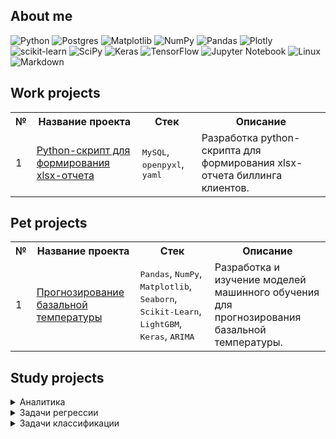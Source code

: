 ## About me
   
![Python](https://img.shields.io/badge/python-3670A0?style=for-the-badge&logo=python&logoColor=ffdd54)
![Postgres](https://img.shields.io/badge/postgres-%23316192.svg?style=for-the-badge&logo=postgresql&logoColor=white)
![Matplotlib](https://img.shields.io/badge/Matplotlib-%23ffffff.svg?style=for-the-badge&logo=Matplotlib&logoColor=black)
![NumPy](https://img.shields.io/badge/numpy-%23013243.svg?style=for-the-badge&logo=numpy&logoColor=white)
![Pandas](https://img.shields.io/badge/pandas-%23150458.svg?style=for-the-badge&logo=pandas&logoColor=white)
![Plotly](https://img.shields.io/badge/Plotly-%233F4F75.svg?style=for-the-badge&logo=plotly&logoColor=white)
![scikit-learn](https://img.shields.io/badge/scikit--learn-%23F7931E.svg?style=for-the-badge&logo=scikit-learn&logoColor=white)
![SciPy](https://img.shields.io/badge/SciPy-%230C55A5.svg?style=for-the-badge&logo=scipy&logoColor=%white)
![Keras](https://img.shields.io/badge/Keras-%23D00000.svg?style=for-the-badge&logo=Keras&logoColor=white)
![TensorFlow](https://img.shields.io/badge/TensorFlow-%23FF6F00.svg?style=for-the-badge&logo=TensorFlow&logoColor=white)
![Jupyter Notebook](https://img.shields.io/badge/jupyter-%23FA0F00.svg?style=for-the-badge&logo=jupyter&logoColor=white)
![Linux](https://img.shields.io/badge/Linux-FCC624?style=for-the-badge&logo=linux&logoColor=black)
![Markdown](https://img.shields.io/badge/markdown-%23000000.svg?style=for-the-badge&logo=markdown&logoColor=white)

## Work projects

<table>
      <tr>
  	<th>№</th>
        <th>Название проекта</th>
	<th>Стек</th>
  	<th>Описание</th>
      </tr>  
      <tr>
	<td>1</td>
    	<td><a href = "https://github.com/Fothiss/Work-projects/tree/main/billing_report">Python-скрипт для формирования xlsx-отчета</a></td>
  	<td><tt>MySQL</tt>, <tt>openpyxl</tt>, <tt>yaml</tt></td>
  	<td>Разработка python-скрипта для формирования xlsx-отчета биллинга клиентов.</td>
      </tr>
</table>

## Pet projects

<table>
      <tr>
  	<th>№</th>
        <th>Название проекта</th>
	<th>Стек</th>
  	<th>Описание</th>
      </tr>  
      <tr>
	<td>1</td>
    	<td><a href = "https://github.com/Fothiss/Pet-projects/tree/main/basal_temparature">Прогнозирование базальной температуры</a></td>
  	<td><tt>Pandas</tt>, <tt>NumPy</tt>, <tt>Matplotlib</tt>, <tt>Seaborn</tt>, <tt>Scikit-Learn</tt>, <tt>LightGBM</tt>, <tt>Keras</tt>, <tt>ARIMA</tt></td>
  	<td>Разработка и изучение моделей машинного обучения для прогнозирования базальной температуры.</td>
      </tr>
</table>

## Study projects

<details close>
  <summary>Аналитика</summary>
    <table>
      <tr>
  	<th>№</th>
        <th>Название проекта</th>
	<th>Стек</th>
  	<th>Описание</th>
      </tr>  
      <tr>
	<td>1</td>
    	<td><a href = "https://github.com/Fothiss/Practicum/tree/main/1.%20city_music">Яндекс.Музыка</a></td>
  	<td><tt>Pandas</tt></td>
  	<td>Сравнение пользователей Яндекс Музыка</a> из Москвы и Петербурга. Проверка сформулированных гипотез.</td>
      </tr>
      <tr>
	<td>2</td>
    	<td><a href = "https://github.com/Fothiss/Practicum/tree/main/2.%20credit_scoring">Исследование надежности заемщика</a></td>
  	<td><tt>Pandas</tt></td>
  	<td>Необходимо провести исследование заемщиков банка, узнать влияют ли какие-либо факторы на надежность и составить портреты идеального и плохого заемщиков.</td>
      </tr>
      <tr>
  	<td>3</td>
	<td><a href = "https://github.com/Fothiss/Practicum/tree/main/5.%20game_analytics">Аналитика успешности игр</a></td>
  	<td><tt>Pandas</tt>, <tt>Seaborn</tt>, <tt>Matplotlib</tt>, <tt>Scipy</tt>, <tt>NumPy</tt></td>
  	<td>В данном исследовании необходимо выявить определяющие успешность игры закономерности. Это позволит сделать ставку на потенциально популярный продукт и спланировать рекламные кампании. На данный момент собраны данные на 2016 год, кампания планиурется на 2017 год.</td>
      </tr>
      <tr>
  	<td>4</td>
    	<td><a href = "https://github.com/Fothiss/Practicum/tree/main/3.%20real_estate_price">Исследование объявлений о продаже квартир</a></td>
  	<td><tt>Pandas</tt>, <tt>Matplotlib</tt></td>
  	<td>Необходимо выявить факторы, определяющие рыночную стоимость объектов недвижимости, и установить параметры, влияющие на это. Исследование необходимо для создания автоматизированной системы отслеживания аномалий и мошеннической деятельности для сервиса Яндекс Недвижимость.</td>
      </tr>
      <tr>
  	<td>5</td>
    	<td><a href = "https://github.com/Fothiss/Practicum/tree/main/4.%20scooter_rental">Аналитика сервиса аренды самокатов GoFast</a></td>
	<td><tt>Pandas</tt>, <tt>Matplotlib</tt>, <tt>NumPy</tt>, <tt>SciPy</tt></td>
	<td>В данном проекте необходимо проанализировать данные сервиса аренды самокатов GoFast и проверить гипотезы, которые могут помочь бизнесу развиваться.</td>
      </tr>
	<tr>
	<td>6</td>
	<td><a href = "https://github.com/Fothiss/Practicum/tree/main/10.%20investment_market_sql">Анализ рынка инвестиций</a></td>
	<td><tt>PosgreSQL</tt></td>
	<td>В данном проекте необходимо провести работу с базой данных, которая хранит информацию о венчурных фондах и инвестициях в компании-стартапы.</td>
	</tr>
    </table>
</details>

<details close>
  <summary>Задачи регрессии</summary>
    <table>
      <tr>
  	<th>№</th>
        <th>Название проекта</th>
	<th>Стек</th>
  	<th>Описание</th>
      </tr>  
      <tr>
	<td>1</td>
    	<td><a href = "https://github.com/Fothiss/Practicum/tree/main/6.%20cow_buy_prediction">Исследование молочного хозяйства</a></td>
  	<td><tt>Pandas</tt>, <tt>NumPy</tt>, <tt>Matplotlib</tt>, <tt>Seaborn</tt>, <tt>phik</tt>, <tt>Scikit-Learn</tt>, <tt>SciPy</tt></td>
  	<td>Исследование и создание прогнозных моделей для отбора коров к покупке.</td>
      </tr>
      <tr>
	<td>2</td>
    	<td><a href = "https://github.com/Fothiss/Practicum/tree/main/9.%20well_drilling">Выбор локации для скважины</a></td>
  	<td><tt>Pandas</tt>, <tt>NumPy</tt>, <tt>Matplotlib</tt>, <tt>Seaborn</tt>, <tt>phik</tt>, <tt>Scikit-Learn</tt>, <tt>SciPy</tt>, <tt>shap</tt></td>
  	<td>Необходимо провести исследование проб нефти в регионах и с помощью моделей машинного обучения определить наиболее прибыльный регион.</td>
      </tr>
      <tr>
	<td>3</td>
    	<td><a href = "https://github.com/Fothiss/Practicum/tree/main/11.%20cost_car">Определение стоимости автомобиля</a></td>
  	<td><tt>Pandas</tt>, <tt>NumPy</tt>, <tt>Matplotlib</tt>, <tt>Seaborn</tt>, <tt>phik</tt>, <tt>Scikit-Learn</tt>, <tt>LightGBM</tt>, <tt>SciPy</tt>, <tt>shap</tt></td>
  	<td>Необходимо построить модель для определения стоимости автомобилей на основании имеющихся характеристик и данных.</td>
      </tr>
      <tr>
	<td>4</td>
    	<td><a href = "https://github.com/Fothiss/Practicum/tree/main/12.%20taxi_time_series">Прогнозирование заказов такси</a></td>
  	<td><tt>Pandas</tt>, <tt>NumPy</tt>, <tt>Matplotlib</tt>, <tt>Seaborn</tt>, <tt>Scikit-Learn</tt>, <tt>LightGBM</tt></td>
  	<td>Необходимо построить модель для прогнозирования количества заказов такси в ближайший час.</td>
      </tr>
	<tr>
	<td>5</td>
    	<td><a href = "https://github.com/Fothiss/Practicum/tree/main/14.%20comp_vision_age">Определение возраста покупателей</a></td>
  	<td><tt>Pandas</tt>, <tt>NumPy</tt>, <tt>Matplotlib</tt>, <tt>Seaborn</tt>, <tt>TensorFlow</tt></td>
  	<td>Необходимо построить модель машинного обучения, которая определит приблизительный возраст человека для анализа покупок в возратсной группе и контроле за продажей алкоголя.</td>
      </tr>
    </table>
</details>

<details close>
  <summary>Задачи классификации</summary>
    <table>
      <tr>
  	<th>№</th>
        <th>Название проекта</th>
	<th>Стек</th>
  	<th>Описание</th>
      </tr>
      <tr>
	<td>1</td>
    	<td><a href = "https://github.com/Fothiss/Practicum/tree/main/6.%20cow_buy_prediction">Исследование молочного хозяйства</a></td>
  	<td><tt>Pandas</tt>, <tt>NumPy</tt>, <tt>Matplotlib</tt>, <tt>Seaborn</tt>, <tt>phik</tt>, <tt>Scikit-Learn</tt>, <tt>SciPy</tt></td>
  	<td>Исследование и создание прогнозных моделей для отбора коров к покупке.</td>
      </tr>
      <tr>
	<td>2</td>
    	<td><a href = "https://github.com/Fothiss/Practicum/tree/main/8.%20hr_analytics">HR-аналитика</a></td>
  	<td><tt>Pandas</tt>, <tt>NumPy</tt>, <tt>Matplotlib</tt>, <tt>Seaborn</tt>, <tt>phik</tt>, <tt>Scikit-Learn</tt></td>
  	<td>Исследование сотрудников и предсказание удовлетворенности работой и веротяности ухода.</td>
      </tr>
      <tr>
	<td>3</td>
    	<td><a href = "https://github.com/Fothiss/Practicum/tree/main/7.%20one_click_analytics">Персонализация предложений для клиентов интернет-магазина</a></td>
  	<td><tt>Pandas</tt>, <tt>NumPy</tt>, <tt>Matplotlib</tt>, <tt>Seaborn</tt>, <tt>phik</tt>, <tt>Scikit-Learn</tt>, <tt>shap</tt></td>
  	<td>Исследование потребителей интернет-магазина и разработка модели машинного обучения для формирования персональных предложений постоянным клиентам.</td>
      </tr>
	<tr>
	<td>4</td>
    	<td><a href = "https://github.com/Fothiss/Practicum/tree/main/13.%20wikishop_toxic_detection">Проект классификации комментариев</a></td>
  	<td><tt>Pandas</tt>, <tt>NumPy</tt>, <tt>Matplotlib</tt>, <tt>Seaborn</tt>, <tt>nltk</tt>, <tt>Scikit-Learn</tt>, <tt>tqdm</tt></td>
  	<td>Для интернет-магазина необходимо обучить модель классифицировать комментарии на позитивные и негативные.</td>
      </tr>
    </table>
</details>
